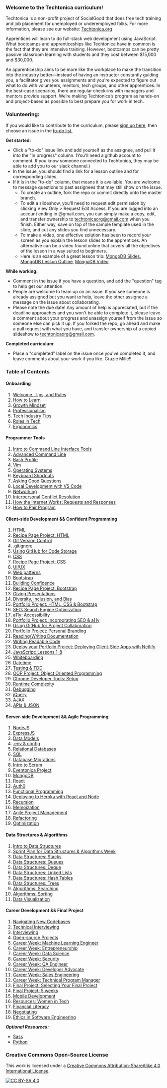 ### Welcome to the Techtonica curriculum!

Techtonica is a non-profit project of SocialGood that does free tech training and job placement for unemployed or underemployed folks. For more information, please see our website: [Techtonica.org](http://techtonica.org)

Apprentices will learn to do full-stack web development using JavaScript. What bootcamps and apprenticeships like Techtonica have in common is the fact that they are intensive training. However, bootcamps can be pretty passive classroom learning with students and they cost between $15,000 and $30,000.

An apprenticeship aims to be more like the workplace to make the transition into the industry better—instead of having an instructor constantly guiding you, a facilitator gives you assignments and you're expected to figure out what to do with volunteers, mentors, tech groups, and other apprentices. In the best-case scenarios, there are regular check-ins with managers and mentors provide support. We’re making Techtonica’s program as hands-on and project-based as possible to best prepare you for work in tech.

### Volunteering:

If you would like to contribute to the curriculum, please [sign up here](https://docs.google.com/forms/d/e/1FAIpQLSeW0mo-Dpsig70374UEPvzexpas-31Ost_HsFwm0kjNOxtbtg/viewform?c=0&w=1), then choose an issue in the [to-do list.](https://github.com/Techtonica/curriculum/projects/2)

**Get started:**
- Click a "to-do" issue link and add yourself as the assignee, and pull it into the "in progress" column. (You'll need a github account to comment. If you know someone connected to Techtonica, they may be able to add you to our slack channel.)
- In the issue, you should find a link for a lesson outline and for corresponding slides.
- If it is in the "to-do" column, that means it is available. You are welcome to message questions to past assignees that may still show on the issue.
    - To create an outline, fork the repo or commit directly onto the master branch.  
    - To edit a slideshow, you'll need to request edit permission by clicking View Only > Request Edit Access. If you are logged into an account ending in @gmail.com, you can simply make a copy, edit, and transfer ownership to techtonicaorg@gmail.com when you finish. Either way, save on top of the sample template used in the slide, and cut any slides you find unnecessary.
    - To make a video, one effective solution has been to record your screen as you explain the lesson slides to the apprentices. An alternative can be a video found online that covers all the objectives of the lesson in a way suited to beginners.
    - Here is an example of a great lesson trio: [MongoDB Slides](https://docs.google.com/presentation/d/1BvO6PrSpulHVSDNOkMaDZM-V7McmheLgm0Lg2PFae7k/edit#slide=id.p), [MongoDB Lesson Outline](https://github.com/Techtonica/curriculum/blob/master/databases/mongo-db.md), [MongoDB Video](https://drive.google.com/file/d/1022MSkPjfRyGAUQa2I-pQltpUn4Q1NJc/view).

**While working:**
- Comment in the issue if you have a question, and add the "question" tag to help get our attention.
- People are welcome to team up on an issue.  If you see someone is already assigned but you want to help, leave the other assignee a message on the issue about collaborating.
- Please note the due date! Any amount of help is appreciated, but if the deadline approaches and you won't be able to complete it, please leave a comment about your progress and unassign yourself from the issue so someone else can pick it up. If you forked the repo, go ahead and make a pull request with what you have, and transfer ownership of a copied slideshow to techtonicaorg@gmail.com.

**Completed curriculum:**
- Place a "completed" label on the issue once you've completed it, and leave comments about your work if you like. Grazie Mille!!

### Table of Contents

#### Onboarding
1. [Welcome, Tips, and Rules](/welcome-tips-rules/tech-industry-tips.md)
1. [How to Learn](/learning-to-learn/learning-to-learn.md)
1. [Growth Mindset](/growth-mindset/YCLA_LessonPlan_v10.pdf)
1. [Professionalism](/professionalism/professionalism.md)
1. [Tech Industry Tips](/welcome-tips-rules/tech-industry-tips.md)
1. [Roles in Tech](/roles-in-tech/roles-in-tech.md)
1. [Ergonomics](/ergonomics/ergonomics.md)

#### Programmer Tools
1. [Intro to Command Line Interface Tools](/command-line/command-line-interface.md)
1. [Advanced Command Line](/command-line/command-line-advanced.md)
1. [Bash Profile](/command-line/dot-profile.md)
1. [Vim](/command-line/vim.md)
1. [Operating Systems](/operating-systems/operating-systems.md)
1. [Keyboard Shortcuts](/command-line/keyboard-shortcuts.md)
1. [Asking Good Questions](/asking-good-questions/asking-good-questions.md)
1. [Local Development with VS Code](/vs-code/vscode.md)
1. [Networking](/networking/networking.md)
1. [Interpersonal Conflict Resolution](/conflict-resolution/conflict-resolution.md)
1. [How the Internet Works: Requests and Responses](requests-and-responses/requests-and-responses.md)
1. [How to Pair Program](/pair-programming/pair-programming.md)

#### Client-side Development && Confident Programming
1. [HTML](/html/html.md)
1. [Recipe Page Project: HTML](/projects/recipe-page/phase-1-html-prompt.md)
1. [Git Version Control](/git-version-control/git-version-control.md)
1. [.gitignore](/git-version-control/gitignore.md)
1. [Using GitHub for Code Storage](/github-code-storage/github-storage.md)
1. [CSS](/css/css.md)
1. [Recipe Page Project: CSS](/projects/recipe-page/phase-2-css-prompt.md)
1. [UI/UX](/ui-ux-design/ui-ux-design.md)
1. [Web patterns](/web-patterns/web-patterns.md)
1. [Bootstrap](/bootstrap/bootstrap.md)
1. [Building Confidence](/professionalism/building-confidence.md)
1. [Recipe Page Project: Bootstrap](/projects/recipe-page/phase-3-bootstrap-prompt.md)
1. [Giving Presentations](giving-presentations/giving-presentations.md)
1. [Diversity, Inclusion, and Bias](/diversity-inclusion-bias/inclusion.md)
1. [Portfolio Project: HTML, CSS & Bootstrap](/projects/portfolio/portfolio-webpage-1.md)
1. [SEO: Search Engine Optimization](/seo/seo.md)
1. [a11y: Accessibility](/accessibility/accessibility.md)
1. [Portfolio Project: Incorporating SEO & a11y](/projects/portfolio/portfolio-webpage-2.md)
1. [Using GitHub for Project Collaboration](/github-collaboration/github-collaboration.md)
1. [Portfolio Project: Personal Branding](/personal-brand/personal-branding.md)
1. [Reading/Writing Documentation](/reading-and-writing-documentation/documentation.md)
1. [Writing Readable Code](/writing-readable-code/writing-readable-code.md)
1. [Deploy your Portfolio Project: Deploying Client-Side Apps with Netlify](/deploying/deploying-1-personal-site.md)
1. [JavaScript: Lessons 1-8](/javascript)
1. [Whiteboarding](/interviewing/whiteboarding.md)
1. [Datetime](/datetime/datetime.md)
1. [Testing & TDD](/testing-and-tdd/testing-and-tdd.md)
1. [OOP Project: Object Oriented Programming](/object-oriented-programming)
1. [Chrome Developer Tools: Setup](/chrome-developer-tools/chrome-developer-tools.md)
1. [Runtime Complexity](/runtime-complexity/runtime-complexity.md)
1. [Debugging](/debugging/debugging.md)
1. [jQuery](/jquery/jquery.md)
1. [AJAX](/ajax/ajax.md)
1. [APIs & JSON](/api/apis-and-json.md)

#### Server-side Development && Agile Programming
1. [NodeJS](/node-js/node-js.md)
1. [ExpressJS](/express-js/express.md)
1. [Data Models](databases/data-models.md)
1. [.env & config](/command-line/env.md)
1. [Relational Databases](/databases/relational-databases.md)
1. [SQL](/databases/sql.md)
1. [Database Migrations](/databases/database-migrations.md)
1. [Intro to Scrum](/agile-development/scrum.md)
1. [Eventonica Project](/projects/eventonica-project.md)
1. [MongoDB](/databases/mongo-db.md)
1. [React](/react-js/react.md)
1. [Auth0](/oauth/o-auth.md)
1. [Functional Programming](/functional-programming/FP.md)
1. [Deploying to Heroku with React and Node](/deploying/deploying.md)
1. [Recursion](/recursion/recursion.md)
1. [Memoization](/runtime-complexity/memoization.md)
1. [Agile Project Management](/agile-development/intro-to-agile.md)
1. [Refactoring](/refactoring/refactoring.md)
1. [Optimization](/optimization/optimization.md)

#### Data Structures & Algorithms
1. [Intro to Data Structures](/data-structures/intro-to-data-structures.md)
1. [Sprint Plan for Data Structures & Algorithms Week](/projects/data-structures-algorithms-sprint.md)
1. [Data Structures: Stacks](/data-structures/stack.md)
1. [Data Structures: Queues](/data-structures/queues.md)
1. [Data Structures: Deque](/data-structures/deque.md)
1. [Data Structures: Linked Lists](/data-structures/linked-lists.md)
1. [Data Structures: Hash Tables](/data-structures/hash-tables.md)
1. [Data Structures: Trees](/data-structures/trees.md)
1. [Algorithms: Searching](/algorithms/searching.md)
1. [Algorithms: Sorting](/algorithms/sorting.md)
1. [Data Visualization](/data-visualization/data-visualization.md)

#### Career Development && Final Project
1. [Navigating New Codebases](/navigating-new-codebases/navigating-new-codebases.md)
1. [Technical Interviewing](/interviewing/technical-interviewing.md)
1. [Interviewing](/interviewing/non-technical-interviewing.md)
1. [Open-source Projects](/open-source/open-source.md)
1. [Career Week: Machine Learning Engineer](/roles-in-tech/machine-learning.md)
1. [Career Week: Entrepreneurship](/roles-in-tech/entrepreneurship.md)
1. [Career Week: Data Science](/roles-in-tech/data-science.md)
1. [Career Week: Security](/roles-in-tech/security.md)
1. [Career Week: QA Engineer](/roles-in-tech/qa.md)
1. [Career Week: Developer Advocate](/roles-in-tech/developer-advocate.md)
1. [Career Week: Sales Engineering](/roles-in-tech/sales-engineering)
1. [Career Week: Technical Program Manager](/roles-in-tech/technical-program-manager.md)
1. [Final Project: Selecting Your Final Project](/projects/final-project/selecting-your-project.md)
1. [Final Project: 5 weeks](/projects/final-project/final-project.md)
1. [Mobile Development](/mobile-development/mobile-development.md)
1. [Resources: Women in Tech](/women-in-tech-resources/resources-list.md)
1. [Financial Literacy](/financial-literacy/financial-literacy.md)
1. [Negotiating](/interviewing/negotiating.md)
1. [Ethics in Software Engineering](/ethics/ethics.md)


***Optional Resources:***
- [Sass](/sass/sass.md)
- [Python](/python/python.md)


### Creative Commons Open-Source License
This work is licensed under a [Creative Commons Attribution-ShareAlike 4.0 International License](https://creativecommons.org/licenses/by-sa/4.0/legalcode).

[![CC BY-SA 4.0](https://i.creativecommons.org/l/by-sa/4.0/88x31.png)](https://creativecommons.org/licenses/by-sa/4.0/legalcode)
